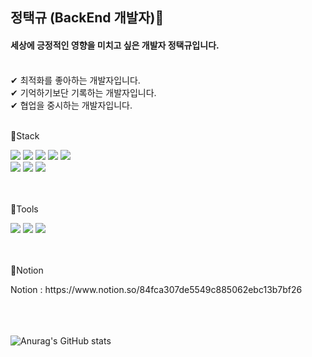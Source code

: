 ## 정택규 (BackEnd 개발자)👋
#### 세상에 긍정적인 영향을 미치고 싶은 개발자 정택규입니다.<br><br>
✔ 최적화를 좋아하는 개발자입니다.<br>
✔ 기억하기보단 기록하는 개발자입니다.<br>
✔ 협업을 중시하는 개발자입니다.
<br><br>

📌Stack
<br>
<div>
<img src="https://img.shields.io/badge/Java-007396?style=flat-square&logo=java&logoColor=white"/>
<img src="https://img.shields.io/badge/Spring-6DB33F?style=flat-square&logo=spring&logoColor=white"/>
<img src="https://img.shields.io/badge/SpringBoot-6DB33F?style=flat-square&logo=springboot&logoColor=white"/>
<img src="https://img.shields.io/badge/MySQL-4479A1?style=flat-square&logo=MySQL&logoColor=white"/>
<img src="https://img.shields.io/badge/Oracle-F80000?style=flat-square&logo=Oracle&logoColor=white"/>
</div>
<div>
<img src="https://img.shields.io/badge/nginx-009639?style=flat-square&logo=nginx&logoColor=white"/>
<img src="https://img.shields.io/badge/GitHub Actions-2088FF?style=flat-square&logo=GitHub Actions&logoColor=white"/>
<img src="https://img.shields.io/badge/Amazon AWS-FF9900?style=flat-square&logo=Amazon AWS&logoColor=white"/>
</div>
<br><br>

📌Tools
<br>
<div>
<img src="https://img.shields.io/badge/IntelliJ IDEA-181717?style=flat-square&logo=IntelliJ IDEA&logoColor=white"/>
<img src="https://img.shields.io/badge/Eclipse IDE-2C2255?style=flat-square&logo=Eclipse IDE&logoColor=white"/>
<img src="https://img.shields.io/badge/Github-181717?style=flat-square&logo=github&logoColor=white"/>
</div>
<br><br>

📌Notion
<br>
<div>
Notion : https://www.notion.so/84fca307de5549c885062ebc13b7bf26
</div>
<br>

<!--[![Top Langs](https://github-readme-stats.vercel.app/api/top-langs/?username=JeongTaekgyu)](https://github.com/JeongTaekgyu/github-readme-stats)-->
<br><br>
![Anurag's GitHub stats](https://github-readme-stats.vercel.app/api?username=JeongTaekgyu&show_icons=true&theme=radical)
<!--![Top Langs](https://github-readme-stats.vercel.app/api/top-langs/?username=JeongTaekgyu&theme=tokyonight)-->

<!--
**JeongTaekgyu/JeongTaekgyu** is a ✨ _special_ ✨ repository because its `README.md` (this file) appears on your GitHub profile.

Here are some ideas to get you started:

- 🔭 I’m currently working on ...
- 🌱 I’m currently learning ...
- 👯 I’m looking to collaborate on ...
- 🤔 I’m looking for help with ...
- 💬 Ask me about ...
- 📫 How to reach me: ...
- 😄 Pronouns: ...
- ⚡ Fun fact: ...
-->
